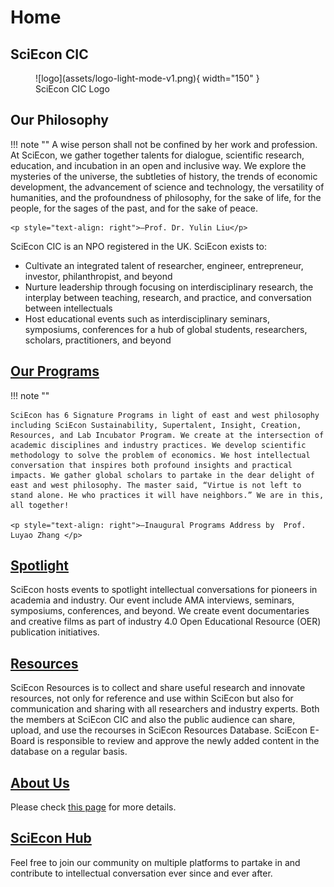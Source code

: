 # Home

## SciEcon CIC

<figure markdown>
![logo](assets/logo-light-mode-v1.png){ width="150" }
<figcaption>
SciEcon CIC Logo
</figcaption>
</figure>

## Our Philosophy

!!! note ""
    A wise person shall not be confined by her work and profession. At SciEcon, we gather together talents for dialogue, scientific research, education, and incubation in an open and inclusive way. We explore the mysteries of the universe, the subtleties of history, the trends of economic development, the advancement of science and technology, the versatility of humanities, and the profoundness of philosophy, for the sake of life, for the people, for the sages of the past, and for the sake of peace.
                                                                                         
    <p style="text-align: right">—Prof. Dr. Yulin Liu</p>

SciEcon CIC is an NPO registered in the UK. SciEcon exists to:

- Cultivate an integrated talent of researcher, engineer, entrepreneur, investor, philanthropist, and beyond
- Nurture leadership through focusing on interdisciplinary research, the interplay between teaching, research, and practice, and conversation between intellectuals
- Host educational events such as interdisciplinary seminars, symposiums, conferences for a hub of global students, researchers, scholars, practitioners, and beyond

## [Our Programs](./Program.md)

!!! note ""

    SciEcon has 6 Signature Programs in light of east and west philosophy including SciEcon Sustainability, Supertalent, Insight, Creation, Resources, and Lab Incubator Program. We create at the intersection of academic disciplines and industry practices. We develop scientific methodology to solve the problem of economics. We host intellectual conversation that inspires both profound insights and practical impacts. We gather global scholars to partake in the dear delight of east and west philosophy. The master said, “Virtue is not left to stand alone. He who practices it will have neighbors.” We are in this, all together!

    <p style="text-align: right">―Inaugural Programs Address by  Prof. Luyao Zhang </p>

## [Spotlight](./Spotlight.md)

SciEcon hosts events to spotlight intellectual conversations for pioneers in academia and industry. Our event include AMA interviews, seminars, symposiums, conferences, and beyond. We create event documentaries and creative films as part of industry 4.0 Open Educational Resource (OER) publication initiatives.

## [Resources](./Resources.md)

SciEcon Resources is to collect and share useful research and innovate resources, not only for reference and use within SciEcon but also for communication and sharing with all researchers and industry experts. Both the members at SciEcon CIC and also the public audience can share, upload, and use the recourses in SciEcon Resources Database. SciEcon E-Board is responsible to review and approve the newly added content in the database on a regular basis.

## [About Us](./About.md)

Please check [this page](./About.md) for more details.

## [SciEcon Hub](./Hub.md)

Feel free to join our community on multiple platforms to partake in and contribute to intellectual conversation ever since and ever after.
